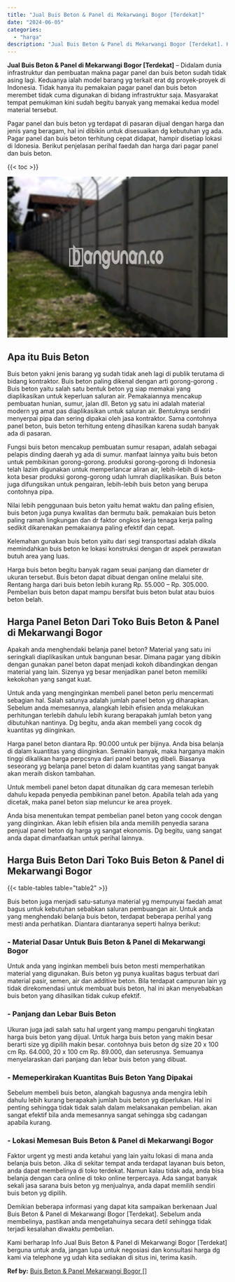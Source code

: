 ```yaml
---
title: "Jual Buis Beton & Panel di Mekarwangi Bogor [Terdekat]"
date: "2024-06-05"
categories: 
  - "harga"
description: "Jual Buis Beton & Panel di Mekarwangi Bogor [Terdekat]. Kami berharap Info Jual Buis Beton & Panel di Mekarwangi Bogor [Terdekat] berguna untuk anda, janga..."
---
```


**Jual Buis Beton & Panel di Mekarwangi Bogor \[Terdekat\]** – Didalam dunia infrastruktur dan pembuatan makna pagar panel dan buis beton sudah tidak asing lagi. Keduanya ialah model barang yg terkait erat dg proyek-proyek di Indonesia. Tidak hanya itu pemakaian pagar panel dan buis beton merembet tidak cuma digunakan di bidang infrastruktur saja. Masyarakat tempat pemukiman kini sudah begitu banyak yang memakai kedua model material tersebut.

Pagar panel dan buis beton yg terdapat di pasaran dijual dengan harga dan jenis yang beragam, hal ini dibikin untuk disesuaikan dg kebutuhan yg ada. Pagar panel dan buis beton terhitung cepat didapat, hampir disetiap lokasi di Idonesia. Berikut penjelasan perihal faedah dan harga dari pagar panel dan buis beton.

{{< toc >}}

![Jual Buis Beton & Panel di Mekarwangi Bogor [Terdekat]](/images/jual-panel-buis-beton-murah-47.png)

## Apa itu Buis Beton

Buis beton yakni jenis barang yg sudah tidak aneh lagi di publik terutama di bidang kontraktor. Buis beton paling dikenal dengan arti gorong-gorong . Buis beton yaitu salah satu bentuk beton yg siap memakai yang diaplikasikan untuk keperluan saluran air. Pemakaiannya mencakup pembuatan hunian, sumur, jalan dll. Beton yg satu ini adalah material modern yg amat pas diaplikasikan untuk saluran air. Bentuknya sendiri menyerpai pipa dan sering dipakai oleh jasa kontraktor. Sama contohnya panel beton, buis beton terhitung enteng dihasilkan karena sudah banyak ada di pasaran.

Fungsi buis beton mencakup pembuatan sumur resapan, adalah sebagai pelapis dinding daerah yg ada di sumur. manfaat lainnya yaitu buis beton untuk pembikinan gorong-gorong. produksi gorong-gorong di Indonesia telah lazim digunakan untuk memperlancar aliran air, lebih-lebih di kota-kota besar produksi gorong-gorong udah lumrah diaplikasikan. Buis beton juga difungsikan untuk pengairan, lebih-lebih buis beton yang berupa contohnya pipa.

Nilai lebih penggunaan buis beton yaitu hemat waktu dan paling efisien, buis beton juga punya kwalitas dan bermutu baik. pemakaian buis beton paling ramah lingkungan dan dr faktor ongkos kerja tenaga kerja paling sedikit dikarenakan pemakaianya paling efektif dan cepat.

Kelemahan gunakan buis beton yaitu dari segi transportasi adalah dikala memindahkan buis beton ke lokasi konstruksi dengan dr aspek perawatan butuh area yang luas.

Harga buis beton begitu banyak ragam seuai panjang dan diameter dr ukuran tersebut. Buis beton dapat dibuat dengan online melalui site. Rentang harga dari buis beton lebih kurang Rp. 55.000 – Rp. 305.000. Pembelian buis beton dapat mampu bersifat buis beton bulat atau buios beton belah.

## Harga Panel Beton Dari Toko Buis Beton & Panel di Mekarwangi Bogor

Apakah anda menghendaki belanja panel beton? Material yang satu ini seringkali diaplikasikan untuk bangunan besar. Dimana pagar yang dibikin dengan gunakan panel beton dapat menjadi kokoh dibandingkan dengan material yang lain. Sizenya yg besar menjadikan panel beton memiliki kekokohan yang sangat kuat.

Untuk anda yang menginginkan membeli panel beton perlu mencermati sebagian hal. Salah satunya adalah jumlah panel beton yg diharapkan. Sebelum anda memesannya, alangkah lebih efisien anda melakukan perhitungan terlebih dahulu lebih kurang berapakah jumlah beton yang dibutuhkan nantinya. Dg begitu, anda akan membeli yang cocok dg kuantitas yg diinginkan.

Harga panel beton diantara Rp. 90.000 untuk per bijinya. Anda bisa belanja di dalam kuantitas yang diinginkan. Semakin banyak, maka harganya makin tinggi dikalikan harga perpcsnya dari panel beton yg dibeli. Biasanya seseorang yg belanja panel beton di dalam kuantitas yang sangat banyak akan meraih diskon tambahan.

Untuk membeli panel beton dapat ditunaikan dg cara memesan terlebih dahulu kepada penyedia pembikinan panel beton. Apabila telah ada yang dicetak, maka panel beton siap meluncur ke area proyek.

Anda bisa menentukan tempat pembelian panel beton yang cocok dengan yang diinginkan. Akan lebih efisien bila anda memilih penyedia sarana penjual panel beton dg harga yg sangat ekonomis. Dg begitu, uang sangat anda dapat dimanfaatkan untuk perihal lainnya.

## Harga Buis Beton Dari Toko Buis Beton & Panel di Mekarwangi Bogor

{{< table-tables table="table2" >}}

Buis beton juga menjadi satu-satunya material yg mempunyai faedah amat bagus untuk kebutuhan sebabkan saluran pembuangan air. Untuk anda yang menghendaki belanja buis beton, terdapat beberapa perihal yang mesti anda perhatikan. Diantara diantaranya seperti halnya berikut:

### \- Material Dasar Untuk Buis Beton & Panel di Mekarwangi Bogor

Untuk anda yang inginkan membeli buis beton mesti memperhatikan material yang digunakan. Buis beton yg punya kualitas bagus terbuat dari material pasir, semen, air dan additive beton. Bila terdapat campuran lain yg tidak direkomendasi untuk membuat buis beton, hal ini akan menyebabkan buis beton yang dihasilkan tidak cukup efektif.

### \- Panjang dan Lebar Buis Beton

Ukuran juga jadi salah satu hal urgent yang mampu pengaruhi tingkatan harga buis beton yang dijual. Untuk harga buis beton yang makin besar berarti size yg dipilih makin besar. contohnya buis beton dg size 20 x 100 cm Rp. 64.000, 20 x 100 cm Rp. 89.000, dan seterusnya. Semuanya menyelaraskan dari panjang dan lebar buis beton yang dibuat.

### \- Memeperkirakan Kuantitas Buis Beton Yang Dipakai

Sebelum membeli buis beton, alangkah bagusnya anda mengira lebih dahulu lebih kurang berapakah jumlah buis beton yg diperlukan. Hal ini penting sehingga tidak tidak salah dalam melaksanakan pembelian. akan sangat efektif bila anda memesannya sangat sehingga sbg cadangan apabila kurang.

### \- Lokasi Memesan Buis Beton & Panel di Mekarwangi Bogor

Faktor urgent yg mesti anda ketahui yang lain yaitu lokasi di mana anda belanja buis beton. Jika di sekitar tempat anda terdapat layanan buis beton, anda dapat membelinya di toko terdekat. Namun kalau tidak ada, anda bisa belanja dengan cara online di toko online terpercaya. Ada sangat banyak sekali jasa sarana buis beton yg menjualnya, anda dapat memilih sendiri buis beton yg dipilih.

Demikian beberapa informasi yang dapat kita sampaikan berkenaan Jual Buis Beton & Panel di Mekarwangi Bogor \[Terdekat\]. Sebelum anda membelinya, pastikan anda mengetahuinya secara detil sehingga tidak terjadi kesalahan diwaktu pembelian.

Kami berharap Info Jual Buis Beton & Panel di Mekarwangi Bogor \[Terdekat\] berguna untuk anda, jangan lupa untuk negosiasi dan konsultasi harga dg kami via telephone yg udah kita sediakan di situs ini, terima kasih.

**Ref by:** [Buis Beton & Panel Mekarwangi Bogor []](https://id.wikipedia.org/wiki/Buis)
